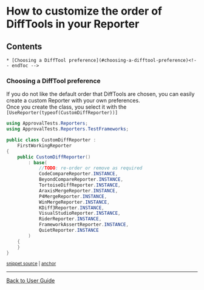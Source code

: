 <!--
GENERATED FILE - DO NOT EDIT
This file was generated by [MarkdownSnippets](https://github.com/SimonCropp/MarkdownSnippets).
Source File: /docs/ApprovalTests/howtos/mdsource/CustomizingDiffToolSelectionOrder.source.md
To change this file edit the source file and then run MarkdownSnippets.
-->

# How to customize the order of DiffTools in your Reporter

<!-- toc -->
## Contents

    * [Choosing a DiffTool preference](#choosing-a-difftool-preference)<!-- endToc -->


### Choosing a DiffTool preference

If you do not like the default order that DiffTools are chosen, you can easily create a custom Reporter with your own preferences.  
Once you create the class, you select it with the `[UseReporter(typeof(CustomDiffReporter))]`

<!-- snippet: CustomDiffReporter.cs -->
<a id='snippet-CustomDiffReporter.cs'></a>
```cs
using ApprovalTests.Reporters;
using ApprovalTests.Reporters.TestFrameworks;

public class CustomDiffReporter :
    FirstWorkingReporter
{
    public CustomDiffReporter()
        : base(
            //TODO: re-order or remove as required
            CodeCompareReporter.INSTANCE,
            BeyondCompareReporter.INSTANCE,
            TortoiseDiffReporter.INSTANCE,
            AraxisMergeReporter.INSTANCE,
            P4MergeReporter.INSTANCE,
            WinMergeReporter.INSTANCE,
            KDiff3Reporter.INSTANCE,
            VisualStudioReporter.INSTANCE,
            RiderReporter.INSTANCE,
            FrameworkAssertReporter.INSTANCE,
            QuietReporter.INSTANCE
        )
    {
    }
}
```
<sup><a href='/src/ApprovalTests.Tests/Reporters/CustomDiffReporter.cs#L1-L24' title='File snippet `CustomDiffReporter.cs` was extracted from'>snippet source</a> | <a href='#snippet-CustomDiffReporter.cs' title='Navigate to start of snippet `CustomDiffReporter.cs`'>anchor</a></sup>
<!-- endSnippet -->

---

[Back to User Guide](../readme.md#top)
